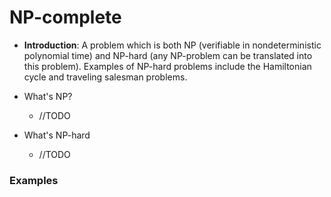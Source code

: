 # NP-complete

- __Introduction__: A problem which is both NP (verifiable in nondeterministic polynomial time) and NP-hard (any NP-problem can be translated into this problem). Examples of NP-hard problems include the Hamiltonian cycle and traveling salesman problems.

- What's NP?
	- //TODO

- What's NP-hard
	- //TODO


### Examples

